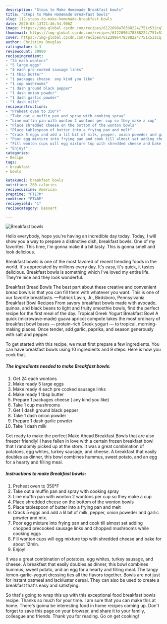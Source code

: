 ```yaml
---
description: "Steps to Make Homemade Breakfast bowls"
title: "Steps to Make Homemade Breakfast bowls"
slug: 112-steps-to-make-homemade-breakfast-bowls
date: 2020-08-13T21:46:54.906Z
image: https://img-global.cpcdn.com/recipes/6122096478388224/751x532cq70/breakfast-bowls-recipe-main-photo.jpg
thumbnail: https://img-global.cpcdn.com/recipes/6122096478388224/751x532cq70/breakfast-bowls-recipe-main-photo.jpg
cover: https://img-global.cpcdn.com/recipes/6122096478388224/751x532cq70/breakfast-bowls-recipe-main-photo.jpg
author: Christine Douglas
ratingvalue: 4.1
reviewcount: 29900
recipeingredient:
- "24 each wontons"
- "5 large eggs"
- "4 each pre cooked sausage links"
- "1 tbsp butter"
- "1 packages cheese  any kind you like"
- "1 cup mushrooms"
- "1 dash ground black pepper"
- "1 dash onion powder"
- "1 dash garlic powder"
- "1 dash milk"
recipeinstructions:
- "Preheat oven to 350°F"
- "Take out a muffin pan and spray with cooking spray"
- "Line muffin pan with wonton 2 wontons per cup so they make a cup"
- "Place shredded cheese on the bottom of the wonton bowls"
- "Place tablespoon of butter into a frying pan and melt"
- "Crack 5 eggs and add a lil bit of milk, pepper, onion poweder and garlic powder and mix."
- "Poor egg mixture into frying pan and cook till almost set adding chopped precooked sausage links and chopped mushrooms while cooking eggs"
- "Fill wonton cups will egg mixture top with shredded cheese and bake for about 12min."
- "Enjoy!"
categories:
- Recipe
tags:
- breakfast
- bowls

katakunci: breakfast bowls 
nutrition: 260 calories
recipecuisine: American
preptime: "PT17M"
cooktime: "PT48M"
recipeyield: "1"
recipecategory: Dessert

---
```



![Breakfast bowls](https://img-global.cpcdn.com/recipes/6122096478388224/751x532cq70/breakfast-bowls-recipe-main-photo.jpg)

Hello everybody, hope you're having an incredible day today. Today, I will show you a way to prepare a distinctive dish, breakfast bowls. One of my favorites. This time, I'm gonna make it a bit tasty. This is gonna smell and look delicious.

Breakfast bowls is one of the most favored of recent trending foods in the world. It's appreciated by millions every day. It's easy, it's quick, it tastes delicious. Breakfast bowls is something which I've loved my entire life. They're nice and they look wonderful.

Breakfast Bread Bowls The best part about these creative and convenient bread bowls is that you can fill them with whatever you want. This is one of our favorite breakfasts. —Patrick Lavin, Jr., Birdsboro, Pennsylvania Breakfast Bowl Recipes From savory breakfast bowls made with avocado, quinoa, and black beans to light and fruity smoothie bowls, find the perfect recipe for the first meal of the day. Tropical Greek Yogurt Breakfast Bowl A quick (microwave-made) guava apricot compote takes the most ordinary of breakfast bowl bases — protein-rich Greek yogurt — to tropical, morning-making places. Once tender, add garlic, paprika, and season generously with salt and pepper.


To get started with this recipe, we must first prepare a few ingredients. You can have breakfast bowls using 10 ingredients and 9 steps. Here is how you cook that.

<!--inarticleads1-->

##### The ingredients needed to make Breakfast bowls:

1. Get 24 each wontons
1. Make ready 5 large eggs
1. Make ready 4 each pre cooked sausage links
1. Make ready 1 tbsp butter
1. Prepare 1 packages cheese ( any kind you like)
1. Take 1 cup mushrooms
1. Get 1 dash ground black pepper
1. Take 1 dash onion powder
1. Prepare 1 dash garlic powder
1. Take 1 dash milk


Get ready to make the perfect Make Ahead Breakfast Bowls that are also freezer friendly! I have fallen in love with a certain frozen breakfast bowl that I randomly picked up at the store. It was a great combination of potatoes, egg whites, turkey sausage, and cheese. A breakfast that easily doubles as dinner, this bowl combines hummus, sweet potato, and an egg for a hearty and filling meal. 

<!--inarticleads2-->

##### Instructions to make Breakfast bowls:

1. Preheat oven to 350°F
1. Take out a muffin pan and spray with cooking spray
1. Line muffin pan with wonton 2 wontons per cup so they make a cup
1. Place shredded cheese on the bottom of the wonton bowls
1. Place tablespoon of butter into a frying pan and melt
1. Crack 5 eggs and add a lil bit of milk, pepper, onion poweder and garlic powder and mix.
1. Poor egg mixture into frying pan and cook till almost set adding chopped precooked sausage links and chopped mushrooms while cooking eggs
1. Fill wonton cups will egg mixture top with shredded cheese and bake for about 12min.
1. Enjoy!


It was a great combination of potatoes, egg whites, turkey sausage, and cheese. A breakfast that easily doubles as dinner, this bowl combines hummus, sweet potato, and an egg for a hearty and filling meal. The tangy lemon-garlic-yogurt dressing ties all the flavors together. Bowls are not just for instant oatmeal and lackluster cereal. They can also be used to create a breakfast that&#39;s easy and satisfying. 

So that's going to wrap this up with this exceptional food breakfast bowls recipe. Thanks so much for your time. I am sure that you can make this at home. There's gonna be interesting food in home recipes coming up. Don't forget to save this page on your browser, and share it to your family, colleague and friends. Thank you for reading. Go on get cooking!
